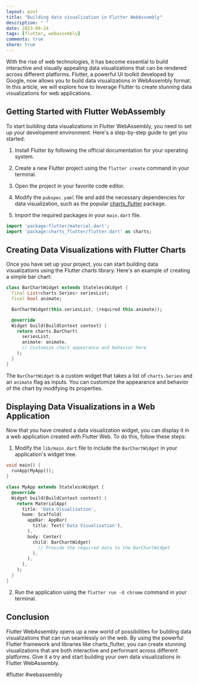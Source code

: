 ```yaml
---
layout: post
title: "Building data visualization in Flutter WebAssembly"
description: " "
date: 2023-09-24
tags: [flutter, webassembly]
comments: true
share: true
---
```


With the rise of web technologies, it has become essential to build interactive and visually appealing data visualizations that can be rendered across different platforms. Flutter, a powerful UI toolkit developed by Google, now allows you to build data visualizations in WebAssembly format. In this article, we will explore how to leverage Flutter to create stunning data visualizations for web applications.

## Getting Started with Flutter WebAssembly

To start building data visualizations in Flutter WebAssembly, you need to set up your development environment. Here's a step-by-step guide to get you started:

1. Install Flutter by following the official documentation for your operating system.

2. Create a new Flutter project using the `flutter create` command in your terminal.

3. Open the project in your favorite code editor.

4. Modify the `pubspec.yaml` file and add the necessary dependencies for data visualization, such as the popular [charts_flutter](https://pub.dev/packages/charts_flutter) package.

5. Import the required packages in your `main.dart` file.

```dart
import 'package:flutter/material.dart';
import 'package:charts_flutter/flutter.dart' as charts;
```

## Creating Data Visualizations with Flutter Charts

Once you have set up your project, you can start building data visualizations using the Flutter charts library. Here's an example of creating a simple bar chart:

```dart
class BarChartWidget extends StatelessWidget {
  final List<charts.Series> seriesList;
  final bool animate;

  BarChartWidget(this.seriesList, {required this.animate});

  @override
  Widget build(BuildContext context) {
    return charts.BarChart(
      seriesList,
      animate: animate,
      // Customize chart appearance and behavior here
    );
  }
}
```

The `BarChartWidget` is a custom widget that takes a list of `charts.Series` and an `animate` flag as inputs. You can customize the appearance and behavior of the chart by modifying its properties.

## Displaying Data Visualizations in a Web Application

Now that you have created a data visualization widget, you can display it in a web application created with Flutter Web. To do this, follow these steps:

1. Modify the `lib/main.dart` file to include the `BarChartWidget` in your application's widget tree.

```dart
void main() {
  runApp(MyApp());
}

class MyApp extends StatelessWidget {
  @override
  Widget build(BuildContext context) {
    return MaterialApp(
      title: 'Data Visualization',
      home: Scaffold(
        appBar: AppBar(
          title: Text('Data Visualization'),
        ),
        body: Center(
          child: BarChartWidget(
            // Provide the required data to the BarChartWidget
          ),
        ),
      ),
    );
  }
}
```

2. Run the application using the `flutter run -d chrome` command in your terminal.

## Conclusion

Flutter WebAssembly opens up a new world of possibilities for building data visualizations that can run seamlessly on the web. By using the powerful Flutter framework and libraries like charts_flutter, you can create stunning visualizations that are both interactive and performant across different platforms. Give it a try and start building your own data visualizations in Flutter WebAssembly.

#flutter #webassembly